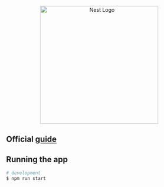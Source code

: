 <p align="center">
  <a href="http://nestjs.com/" target="blank"><img src="https://nestjs.com/img/logo_text.svg" width="320" alt="Nest Logo" /></a>
</p>

## Official [guide](https://docs.nestjs.com/controllers)

## Running the app

```bash
# development
$ npm run start
```
